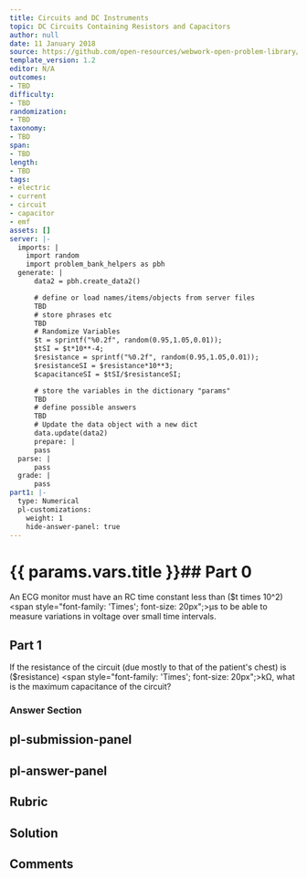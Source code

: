 ```yaml
---
title: Circuits and DC Instruments
topic: DC Circuits Containing Resistors and Capacitors
author: null
date: 11 January 2018
source: https://github.com/open-resources/webwork-open-problem-library/tree/master/Contrib/BrockPhysics/College_Physics_Urone/21.Circuits_and_DC_Instruments/21-06.DC_Circuits_Containing_Resistors_and_Capacitors/NU_U17_21_06_007.pg
template_version: 1.2
editor: N/A
outcomes:
- TBD
difficulty:
- TBD
randomization:
- TBD
taxonomy:
- TBD
span:
- TBD
length:
- TBD
tags:
- electric
- current
- circuit
- capacitor
- emf
assets: []
server: |-
  imports: |
    import random
    import problem_bank_helpers as pbh
  generate: |
      data2 = pbh.create_data2()

      # define or load names/items/objects from server files
      TBD
      # store phrases etc
      TBD
      # Randomize Variables
      $t = sprintf("%0.2f", random(0.95,1.05,0.01));
      $tSI = $t*10**-4;
      $resistance = sprintf("%0.2f", random(0.95,1.05,0.01));
      $resistanceSI = $resistance*10**3;
      $capacitanceSI = $tSI/$resistanceSI;

      # store the variables in the dictionary "params"
      TBD
      # define possible answers
      TBD
      # Update the data object with a new dict
      data.update(data2)
      prepare: |
      pass
  parse: |
      pass
  grade: |
      pass
part1: |-
  type: Numerical
  pl-customizations:
    weight: 1
    hide-answer-panel: true
---
```


# {{ params.vars.title }}## Part 0 
An ECG monitor must have an RC time constant less than ($t times 10^2) <span style="font-family: 'Times'; font-size: 20px";>&mu;s</span> to be able to measure variations in voltage over small time intervals. 
## Part 1 
If the resistance of the circuit (due mostly to that of the patient's chest) is ($resistance) <span style="font-family: 'Times'; font-size: 20px";>k&Omega;</span>, what is the maximum capacitance of the circuit? 


### Answer Section 


## pl-submission-panel 


## pl-answer-panel 


## Rubric 


## Solution 


## Comments 


